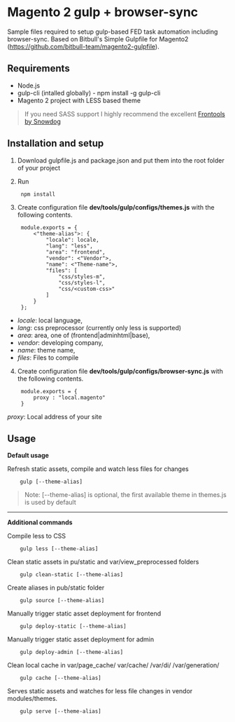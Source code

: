 # Magento 2 gulp + browser-sync

Sample files required to setup gulp-based FED task automation including browser-sync. Based on Bitbull's Simple Gulpfile for Magento2 (https://github.com/bitbull-team/magento2-gulpfile).

Requirements
-----
- Node.js
- gulp-cli (intalled globally) - npm install -g gulp-cli
- Magento 2 project with LESS based theme 

> If you need SASS support I highly recommend the excellent [Frontools by Snowdog](https://github.com/SnowdogApps/magento2-frontools) 


Installation and setup
----
1. Download gulpfile.js and package.json and put them into the root folder of your project
2. Run 
	
		npm install

3. Create configuration file **dev/tools/gulp/configs/themes.js** with the following contents.

		module.exports = {
			<"theme-alias">: {
				"locale": locale,
				"lang": "less",
				"area": "frontend",
				"vendor": <"Vendor">,
				"name": <"Theme-name">,
				"files": [
					"css/styles-m",
					"css/styles-l",
					"css/<custom-css>"
				]
			}
		};
  
- _locale_: local language,
- _lang_: css preprocessor (currently only less is supported)
- _area_: area, one of (frontend|adminhtml|base),
- _vendor_: developing company,
- _name_: theme name,
- _files_: Files to compile
        
4. Create configuration file **dev/tools/gulp/configs/browser-sync.js** with the following contents.

        module.exports = {
          	proxy : "local.magento"
        }

_proxy_: Local address of your site

Usage
--------
**Default usage**

Refresh static assets, compile and watch less files for changes

        gulp [--theme-alias]

> Note: [--theme-alias] is optional, the first available theme in themes.js is used by default
---
**Additional commands**

Compile less to CSS

        gulp less [--theme-alias]


Clean static assets in pu/static and var/view_preprocessed folders
        
        gulp clean-static [--theme-alias]
        

Create aliases in pub/static folder
        
        gulp source [--theme-alias]


Manually trigger static asset deployment for frontend
        
        gulp deploy-static [--theme-alias]


Manually trigger static asset deployment for admin
        
        gulp deploy-admin [--theme-alias]


Clean local cache in var/page_cache/ var/cache/ /var/di/ /var/generation/ 
        
        gulp cache [--theme-alias]


Serves static assets and watches for less file changes in vendor modules/themes.
        
        gulp serve [--theme-alias]


